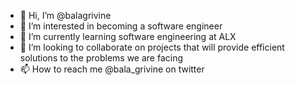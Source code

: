 - 👋 Hi, I’m @balagrivine
- 👀 I’m interested in becoming a software engineer
- 🌱 I’m currently learning software engineering at ALX
- 💞️ I’m looking to collaborate on projects that will provide efficient solutions to the problems we are facing
- 📫 How to reach me @bala_grivine on twitter

<!---
balagrivine/balagrivine is a ✨ special ✨ repository because its `README.md` (this file) appears on your GitHub profile.
You can click the Preview link to take a look at your changes.
--->
